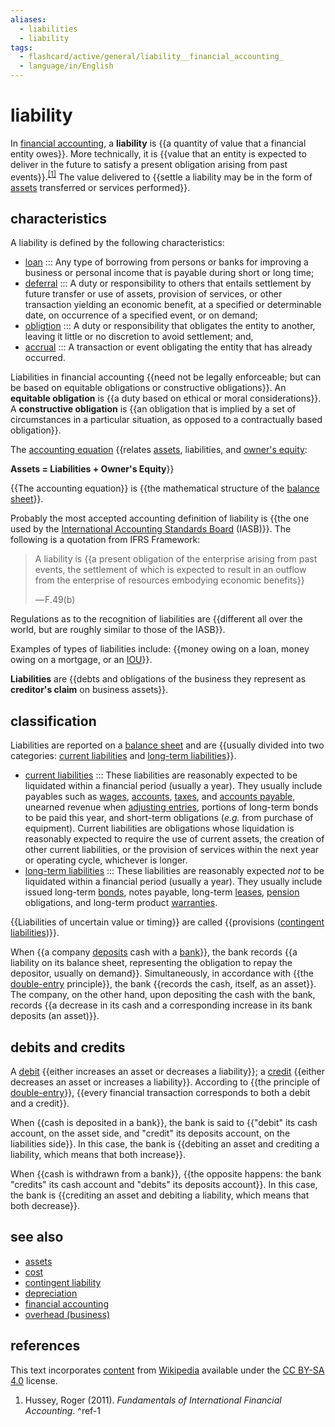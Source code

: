 ```yaml
---
aliases:
  - liabilities
  - liability
tags:
  - flashcard/active/general/liability__financial_accounting_
  - language/in/English
---
```


# liability

In [financial accounting](financial%20accounting.md), a __liability__ is {{a quantity of value that a financial entity owes}}. More technically, it is {{value that an entity is expected to deliver in the future to satisfy a present obligation arising from past events}}.<sup>[\[1\]](#^ref-1)</sup> The value delivered to {{settle a liability may be in the form of [assets](asset.md) transferred or services performed}}. <!--SR:!2024-10-06,13,290!2024-11-01,30,290!2024-10-06,13,290-->

## characteristics

A liability is defined by the following characteristics:

- [loan](loan.md) ::: Any type of borrowing from persons or banks for improving a business or personal income that is payable during short or long time; <!--SR:!2024-10-06,13,290!2024-10-09,16,290-->
- [deferral](deferral.md) :::  A duty or responsibility to others that entails settlement by future transfer or use of assets, provision of services, or other transaction yielding an economic benefit, at a specified or determinable date, on occurrence of a specified event, or on demand; <!--SR:!2024-10-20,22,250!2024-10-04,11,270-->
- [obligtion](obligation.md) ::: A duty or responsibility that obligates the entity to another, leaving it little or no discretion to avoid settlement; and, <!--SR:!2024-10-16,19,250!2024-10-08,15,290-->
- [accrual](accrual.md) ::: A transaction or event obligating the entity that has already occurred. <!--SR:!2024-10-06,13,290!2024-11-07,39,290-->

Liabilities in financial accounting {{need not be legally enforceable; but can be based on equitable obligations or constructive obligations}}. An __equitable obligation__ is {{a duty based on ethical or moral considerations}}. A __constructive obligation__ is {{an obligation that is implied by a set of circumstances in a particular situation, as opposed to a contractually based obligation}}. <!--SR:!2024-10-09,16,290!2024-10-08,16,290!2024-10-08,13,250-->

The [accounting equation](accounting%20equation.md) {{relates [assets](asset.md), liabilities, and [owner's equity](equity%20(finance).md): <p> __Assets = Liabilities + Owner's Equity__}} <!--SR:!2024-10-08,15,290-->

{{The accounting equation}} is {{the mathematical structure of the [balance sheet](balance%20sheet.md)}}. <!--SR:!2024-10-07,14,290!2024-10-10,17,290-->

Probably the most accepted accounting definition of liability is {{the one used by the [International Accounting Standards Board](International%20Accounting%20Standards%20Board.md) (IASB)}}. The following is a quotation from IFRS Framework: <!--SR:!2024-11-10,38,290-->

> A liability is {{a present obligation of the enterprise arising from past events, the settlement of which is expected to result in an outflow from the enterprise of resources embodying economic benefits}}
>
> — F.49(b) <!--SR:!2024-10-05,12,270-->

Regulations as to the recognition of liabilities are {{different all over the world, but are roughly similar to those of the IASB}}. <!--SR:!2024-10-07,15,290-->

Examples of types of liabilities include: {{money owing on a loan, money owing on a mortgage, or an [IOU](IOU.md)}}. <!--SR:!2024-10-09,16,290-->

__Liabilities__ are {{debts and obligations of the business they represent as __creditor's claim__ on business assets}}. <!--SR:!2024-10-07,14,290-->

## classification

Liabilities are reported on a [balance sheet](balance%20sheet.md) and are {{usually divided into two categories: [current liabilities](current%20liability.md) and [long-term liabilities](long-term%20liabilities.md)}}. <!--SR:!2024-10-10,17,290-->

- [current liabilities](current%20liability.md) ::: These liabilities are reasonably expected to be liquidated within a financial period (usually a year). They usually include payables such as [wages](wage.md), [accounts](account%20(bookkeeping).md), [taxes](tax.md), and [accounts payable](accounts%20payable.md), unearned revenue when [adjusting entries](adjusting%20entries.md), portions of long-term bonds to be paid this year, and short-term obligations (_e.g._ from purchase of equipment). Current liabilities are obligations whose liquidation is reasonably expected to require the use of current assets, the creation of other current liabilities, or the provision of services within the next year or operating cycle, whichever is longer. <!--SR:!2024-10-19,21,250!2024-10-20,24,270-->
- [long-term liabilities](long-term%20liabilities.md) ::: These liabilities are reasonably expected _not_ to be liquidated within a financial period (usually a year). They usually include issued long-term [bonds](bond%20(finance).md), notes payable, long-term [leases](lease.md), [pension](pension.md) obligations, and long-term product [warranties](warranty.md). <!--SR:!2024-10-06,14,290!2024-10-10,17,290-->

{{Liabilities of uncertain value or timing}} are called {{provisions ([contingent liabilities](contingent%20liability.md))}}. <!--SR:!2024-10-09,17,290!2024-10-09,16,290-->

When {{a company [deposits](deposit%20account.md) cash with a [bank](bank.md)}}, the bank records {{a liability on its balance sheet, representing the obligation to repay the depositor, usually on demand}}. Simultaneously, in accordance with {{the [double-entry](double-entry%20bookkeeping.md) principle}}, the bank {{records the cash, itself, as an asset}}. The company, on the other hand, upon depositing the cash with the bank, records {{a decrease in its cash and a corresponding increase in its bank deposits (an asset)}}. <!--SR:!2024-10-08,15,290!2024-10-04,11,270!2024-10-10,17,290!2024-10-07,15,290!2024-10-09,16,290-->

## debits and credits

A [debit](debits%20and%20credits.md) {{either increases an asset or decreases a liability}}; a [credit](debits%20and%20credits.md) {{either decreases an asset or increases a liability}}. According to {{the principle of [double-entry](double-entry%20bookkeeping.md)}}, {{every financial transaction corresponds to both a debit and a credit}}. <!--SR:!2024-10-06,14,290!2024-10-09,17,290!2024-10-10,17,290!2024-10-09,16,290-->

When {{cash is deposited in a bank}}, the bank is said to {{"debit" its cash account, on the asset side, and "credit" its deposits account, on the liabilities side}}. In this case, the bank is {{debiting an asset and crediting a liability, which means that both increase}}. <!--SR:!2024-10-05,12,270!2024-10-10,17,290!2024-10-04,11,270-->

When {{cash is withdrawn from a bank}}, {{the opposite happens: the bank "credits" its cash account and "debits" its deposits account}}. In this case, the bank is {{crediting an asset and debiting a liability, which means that both decrease}}. <!--SR:!2024-10-05,13,290!2024-10-07,14,290!2024-10-08,16,290-->

## see also

- [assets](asset.md)
- [cost](cost.md)
- [contingent liability](contingent%20liability.md)
- [depreciation](depreciation.md)
- [financial accounting](financial%20accounting.md)
- [overhead (business)](overhead%20(business).md)

## references

This text incorporates [content](https://en.wikipedia.org/wiki/liability_(financial_accounting)) from [Wikipedia](Wikipedia.md) available under the [CC BY-SA 4.0](https://creativecommons.org/licenses/by-sa/4.0/) license.

1. Hussey, Roger (2011). _Fundamentals of International Financial Accounting_. <a id="^ref-1"></a>^ref-1
